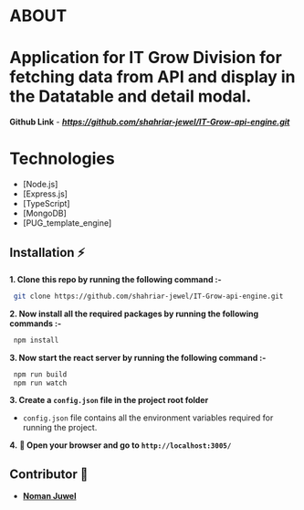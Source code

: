 # ABOUT #

# Application for IT Grow Division for fetching data from API and display in the Datatable and detail modal.

**Github Link** - ***https://github.com/shahriar-jewel/IT-Grow-api-engine.git***

# Technologies
 - [Node.js]
 - [Express.js]
 - [TypeScript]
 - [MongoDB]
 - [PUG_template_engine]

## Installation :zap:

 **1. Clone this repo by running the following command :-**
 ```bash
  git clone https://github.com/shahriar-jewel/IT-Grow-api-engine.git
 ```
 
 **2. Now install all the required packages by running the following commands :-**
 ```bash
  npm install 
 ```
 **3. Now start the react server by running the following command :-**
 ```bash
  npm run build
  npm run watch
 ```
 **3. Create a `config.json` file in the project root folder**
   - `config.json` file contains all the environment variables required for running the project.
   
 **4.** **🎉  Open your browser and go to  `http://localhost:3005/`**
 
## Contributor 🤝
 - [**Noman Juwel**](https://github.com/shahriar-jewel)
